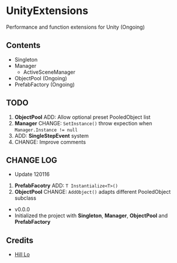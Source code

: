 # UnityExtensions
Performance and function extensions for Unity (Ongoing)

## Contents
* Singleton
* Manager
  * ActiveSceneManager
* ObjectPool (Ongoing)
* PrefabFactory (Ongoing)

## TODO
1. **ObjectPool** ADD: Allow optional preset PooledObject list
2. **Manager** CHANGE: `SetInstance()` throw expection when `Manager.Instance != null`
3. ADD: **SingleStepEvent** system
4. CHANGE: Improve comments

## CHANGE LOG
* Update 120116
 1. **PrefabFacotry** ADD: `T Instantialize<T>()`
 2. **ObjectPool** CHANGE: `AddObject()` adapts different PooledObject subclass
* v0.0.0
 * Initialized the project with **Singleton**, **Manager**, **ObjectPool** and **PrefabFactory**


## Credits
* [Hill Lo](http://hilllo.com/)
